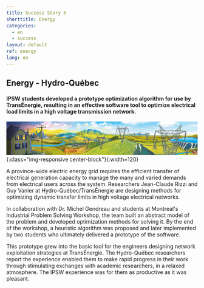 ```yaml
---
title: Success Story 5
shorttitle: Energy
categories: 
  - en
  - success
layout: default
ref: energy
lang: en
---
```


## Energy - Hydro-Québec


#### IPSW students developed a prototype optimization algorithm for use by TransÉnergie, resulting in an effective software tool to optimize electrical load limits in a high voltage transmission network. 

![HydroTowers](/img/portfolio/HydroTowers.jpg){:class="img-responsive center-block"}{:width=120}

A province-wide electric energy grid requires the efficient transfer of electrical generation capacity to manage the many and varied demands from electrical users across the system. Researchers Jean-Claude Rizzi and Guy Vanier at
Hydro-Québec/TransÉnergie are  designing methods for optimizing dynamic
transfer limits in  high voltage electrical networks. 

In collaboration with Dr. Michel Gendreau and students at 
Montreal's Industrial Problem Solving Workshop, the team built an abstract model of the problem and
developed optimization methods for solving it. By the end of the workshop, a
heuristic algorithm was proposed and later implemented by two students who ultimately  delivered a prototype of the software. 

This prototype grew into the basic tool for the engineers designing network exploitation
strategies at TransÉnergie. The Hydro-Québec researchers report the experience enabled them to make rapid
progress in their work through stimulating exchanges with academic researchers,
in a relaxed atmosphere. The IPSW experience was for them as productive as it was
pleasant.


